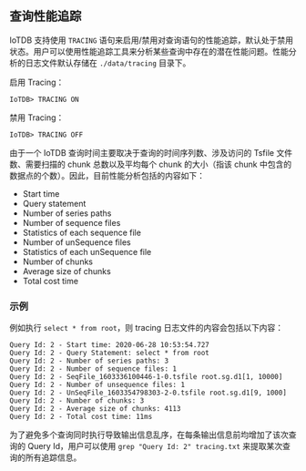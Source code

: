 <!--

    Licensed to the Apache Software Foundation (ASF) under one
    or more contributor license agreements.  See the NOTICE file
    distributed with this work for additional information
    regarding copyright ownership.  The ASF licenses this file
    to you under the Apache License, Version 2.0 (the
    "License"); you may not use this file except in compliance
    with the License.  You may obtain a copy of the License at
    
        http://www.apache.org/licenses/LICENSE-2.0
    
    Unless required by applicable law or agreed to in writing,
    software distributed under the License is distributed on an
    "AS IS" BASIS, WITHOUT WARRANTIES OR CONDITIONS OF ANY
    KIND, either express or implied.  See the License for the
    specific language governing permissions and limitations
    under the License.

-->
## 查询性能追踪

IoTDB 支持使用 `TRACING` 语句来启用/禁用对查询语句的性能追踪，默认处于禁用状态。用户可以使用性能追踪工具来分析某些查询中存在的潜在性能问题。性能分析的日志文件默认存储在 `./data/tracing` 目录下。

启用 Tracing：

`IoTDB> TRACING ON`

禁用 Tracing：

`IoTDB> TRACING OFF`

由于一个 IoTDB 查询时间主要取决于查询的时间序列数、涉及访问的 Tsfile 文件数、需要扫描的 chunk 总数以及平均每个 chunk 的大小（指该 chunk 中包含的数据点的个数）。因此，目前性能分析包括的内容如下：

- Start time
- Query statement
- Number of series paths
- Number of sequence files
- Statistics of each sequence file
- Number of unSequence files
- Statistics of each unSequence file
- Number of chunks
- Average size of chunks
- Total cost time

### 示例

例如执行 `select * from root`，则 tracing 日志文件的内容会包括以下内容：

```
Query Id: 2 - Start time: 2020-06-28 10:53:54.727
Query Id: 2 - Query Statement: select * from root
Query Id: 2 - Number of series paths: 3
Query Id: 2 - Number of sequence files: 1
Query Id: 2 - SeqFile_1603336100446-1-0.tsfile root.sg.d1[1, 10000]
Query Id: 2 - Number of unsequence files: 1
Query Id: 2 - UnSeqFile_1603354798303-2-0.tsfile root.sg.d1[9, 1000]
Query Id: 2 - Number of chunks: 3
Query Id: 2 - Average size of chunks: 4113
Query Id: 2 - Total cost time: 11ms
```

为了避免多个查询同时执行导致输出信息乱序，在每条输出信息前均增加了该次查询的 Query Id，用户可以使用 `grep "Query Id: 2" tracing.txt` 来提取某次查询的所有追踪信息。

